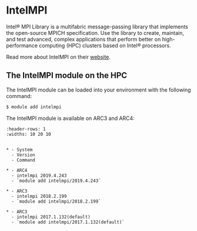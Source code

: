 # IntelMPI

Intel&reg; MPI Library is a multifabric message-passing library that implements the open-source MPICH specification. Use the library to create, maintain, and test advanced, complex applications that perform better on high-performance computing (HPC) clusters based on Intel&reg; processors.



Read more about IntelMPI on their [website](https://www.intel.com/content/www/us/en/developer/tools/oneapi/mpi-library.html).





## The IntelMPI module on the HPC

The IntelMPI module can be loaded into your environment with the following command:

```bash
$ module add intelmpi
```

The IntelMPI module is available on ARC3 and ARC4:

```{list-table}
:header-rows: 1
:widths: 10 20 10


* - System
  - Version
  - Command

* - ARC4
  - intelmpi 2019.4.243
  - `module add intelmpi/2019.4.243`

* - ARC3
  - intelmpi 2018.2.199
  - `module add intelmpi/2018.2.199`

* - ARC3
  - intelmpi 2017.1.132(default)
  - `module add intelmpi/2017.1.132(default)`

```